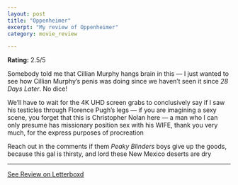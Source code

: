 ```yaml
---
layout: post
title: "Oppenheimer"
excerpt: "My review of Oppenheimer"
category: movie_review

---
```


**Rating:** 2.5/5

Somebody told me that Cillian Murphy hangs brain in this — I just wanted to see how Cillian Murphy’s penis was doing since we haven’t seen it since <i>28 Days Later</i>. No dice!

We’ll have to wait for the 4K UHD screen grabs to conclusively say if I saw his testicles through Florence Pugh’s legs — if you are imagining a sexy scene, you forget that this is Christopher Nolan here — a man who I can only presume has missionary position sex with his WIFE, thank you very much, for the express purposes of procreation

Reach out in the comments if them<i> Peaky Blinders</i> boys give up the goods, because this gal is thirsty, and lord these New Mexico deserts are dry

<hr>

[See Review on Letterboxd](https://boxd.it/4ycbJj)
